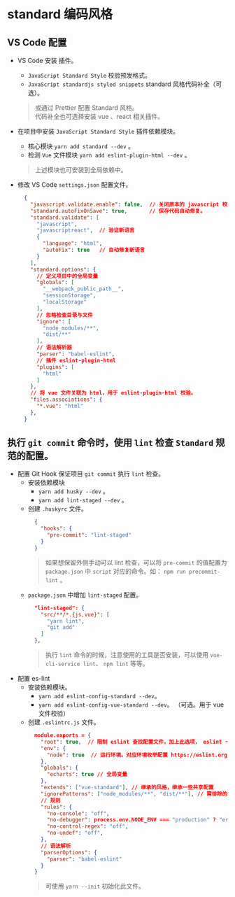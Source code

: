 # standard 编码风格

## VS Code 配置
+ VS Code 安装 插件。
  - `JavaScript Standard Style` 校验预发格式。
  - `JavaScript standardjs styled snippets` standard 风格代码补全（可选）。  

  > 或通过 Prettier 配置 Standard 风格。  
  > 代码补全也可选择安装 vue 、react 相关插件。

+ 在项目中安装 `JavaScript Standard Style` 插件依赖模块。
  - 核心模块 `yarn add standard --dev` 。
  - 检测 `Vue` 文件模块 `yarn add eslint-plugin-html --dev` 。
   
  > 上述模块也可安装到全局依赖中。

+ 修改 VS Code `settings.json` 配置文件。
  ```json
    {
      "javascript.validate.enable": false,  // 关闭原本的 javascript 校验。
      "standard.autoFixOnSave": true,       // 保存代码自动修复。
      "standard.validate": [
        "javascript",
        "javascriptreact",  // 验证新语言
        {
          "language": "html",
          "autoFix": true   // 自动修复新语言
        }
      ],
      "standard.options": {
        // 定义项目中的全局变量
        "globals": [      
          "__webpack_public_path__",
          "sessionStorage",
          "localStorage"
        ],
        // 忽略检查目录与文件
        "ignore": [
          "node_modules/**",
          "dist/**"
        ],
        // 语法解析器
        "parser": "babel-eslint",
        // 插件 eslint-plugin-html
        "plugins": [
          "html"
        ]
      },
      // 将 vue 文件关联为 html，用于 eslint-plugin-html 校验。
      "files.associations": {
        "*.vue": "html"
      },
    }
  ```

## 执行 `git commit` 命令时，使用 `lint` 检查 `Standard` 规范的配置。
+ 配置 Git Hook 保证项目 `git commit` 执行 `lint` 检查。
  - 安装依赖模块
    + `yarn add husky --dev` 。
    + `yarn add lint-staged --dev` 。
  - 创建 `.huskyrc` 文件。
    ```json
      {
        "hooks": {
          "pre-commit": "lint-staged"
        }
      }
    ```
    > 如果想保留外侧手动可以 lint 检查，可以将 `pre-commit` 的值配置为 `package.json` 中 `script` 对应的命令。如： `npm run precommit-lint` 。
  - `package.json` 中增加 `lint-staged` 配置。
    ```json
      "lint-staged": {
        "src/**/*.{js,vue}": [
          "yarn lint",
          "git add"
        ]
      }, 
    ```
    > 执行 `lint` 命令的时候，注意使用的工具是否安装，可以使用 `vue-cli-service lint`、 `npm lint` 等等。
+ 配置 es-lint 
  - 安装依赖模块。
    + `yarn add eslint-config-standard --dev`。
    + `yarn add eslint-config-vue-standard --dev`。 （可选。用于 vue 文件校验）
  - 创建 `.eslintrc.js` 文件。
    ```json
      module.exports = {
        "root": true,  // 限制 eslint 查找配置文件，加上此选项， eslint 一旦找到 root 为 true 的配置文件，便会停止继续虚招
        "env": {
          "node": true  // 运行环境。对应环境枚举配置 https://eslint.org/docs/user-guide/configuring#specifying-environments
        },
        "globals": {
          "echarts": true // 全局变量
        },
        "extends": ["vue-standard"], // 继承的风格，继承一些共享配置
        "ignorePatterns": ["node_modules/**", "dist/**"], // 需排除的文件
        // 规则
        "rules": {
          "no-console": "off",
          "no-debugger": process.env.NODE_ENV === "production" ? "error" : "off",
          "no-control-regex": "off",
          "no-undef": "off",
        },
        // 语法解析
        "parserOptions": {
          "parser": "babel-eslint"
        }
      }
    ```
    > 可使用 `yarn --init` 初始化此文件。

  